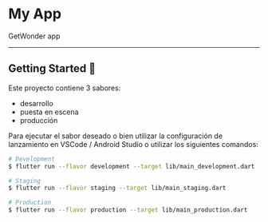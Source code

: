 # My App
GetWonder app

---
## Getting Started 🚀

Este proyecto contiene 3 sabores:

- desarrollo
- puesta en escena
- producción

Para ejecutar el sabor deseado o bien utilizar la configuración de lanzamiento en VSCode / Android Studio o utilizar los siguientes comandos:

```sh
# Development
$ flutter run --flavor development --target lib/main_development.dart

# Staging
$ flutter run --flavor staging --target lib/main_staging.dart

# Production
$ flutter run --flavor production --target lib/main_production.dart
```
